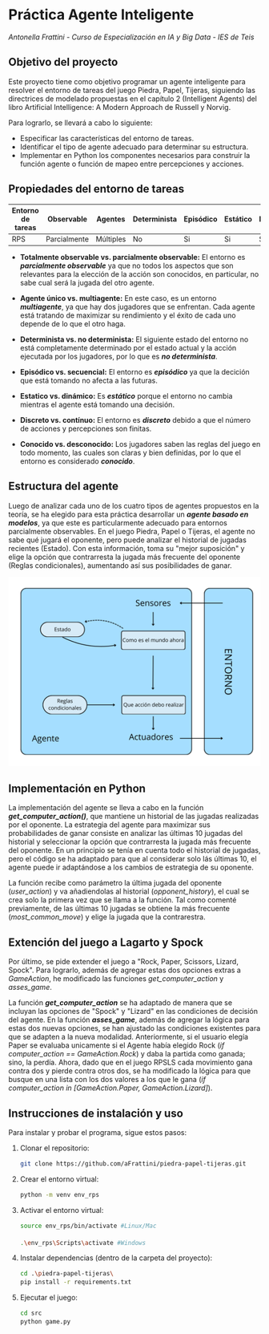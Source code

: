 # Práctica Agente Inteligente

*Antonella Frattini - Curso de Especialización en IA y Big Data - IES de Teis*


## Objetivo del proyecto

Este proyecto tiene como objetivo programar un agente inteligente para resolver el entorno de tareas del juego Piedra, Papel, Tijeras, siguiendo las directrices de modelado propuestas en el capítulo 2 (Intelligent Agents) del libro Artificial Intelligence: A Modern Approach de Russell y Norvig.

Para lograrlo, se llevará a cabo lo siguiente:

* Especificar las características del entorno de tareas.
* Identificar el tipo de agente adecuado para determinar su estructura.
* Implementar en Python los componentes necesarios para construir la función agente o función de mapeo entre percepciones y acciones.



## Propiedades del entorno de tareas

| Entorno de tareas | Observable | Agentes | Determinista | Episódico | Estático | Discreto | Conocido |
|---------------------|------------|---------|--------------|-----------|----------|----------|----------|
| RPS                 | Parcialmente | Múltiples | No | Si         | Si        | Si        | Si        |


* **Totalmente observable vs. parcialmente observable:** El entorno es ***parcialmente observable*** ya que no todos los aspectos que son relevantes para la elección de la acción son conocidos, en particular, no sabe cual será la jugada del otro agente.

* **Agente único vs. multiagente:** En este caso, es un entorno ***multiagente***, ya que hay dos jugadores que se enfrentan. Cada agente está tratando de maximizar su rendimiento y el éxito de cada uno depende de lo que el otro haga.

* **Determinista vs. no determinista:** El siguiente estado del entorno no está completamente determinado por el estado actual y la acción ejecutada por los jugadores, por lo que es ***no determinista***.

* **Episódico vs. secuencial:** El entorno es ***episódico*** ya que la decición que está tomando no afecta a las futuras.

* **Estatico vs. dinámico:** Es ***estático*** porque el entorno no cambia mientras el agente está tomando una decisión.

* **Discreto vs. contínuo:**  El entorno es ***discreto*** debido a que el número de acciones y percepciones son finitas.

* **Conocido vs. desconocido:** Los jugadores saben las reglas del juego en todo momento, las cuales son claras y bien definidas, por lo que el entorno es considerado ***conocido***.



## Estructura del agente

Luego de analizar cada uno de los cuatro tipos de agentes propuestos en la teoría, se ha elegido para esta práctica desarrollar un ***agente basado en modelos***, ya que este es particularmente adecuado para entornos parcialmente observables. En el juego Piedra, Papel o Tijeras, el agente no sabe qué jugará el oponente, pero puede analizar el historial de jugadas recientes (Estado). Con esta información, toma su "mejor suposición" y elige la opción que contrarresta la jugada más frecuente del oponente (Reglas condicionales), aumentando así sus posibilidades de ganar.

![Estructura del agente](doc/estructura_agente.png)



## Implementación en Python

La implementación del agente se lleva a cabo en la función ***get_computer_action()***, que mantiene un historial de las jugadas realizadas por el oponente. La estrategia del agente para maximizar sus probabilidades de ganar consiste en analizar las últimas 10 jugadas del historial y seleccionar la opción que contrarresta la jugada más frecuente del oponente. En un principio se tenía en cuenta todo el historial de jugadas, pero el código se ha adaptado para que al considerar solo lás últimas 10, el agente puede ir adaptándose a los cambios de estrategia de su oponente.

La función recibe como parámetro la última jugada del oponente (*user_action*) y va añadiendolas al historial (*opponent_history*), el cual se crea solo la primera vez que se llama a la función. Tal como comenté previamente, de las últimas 10 jugadas se obtiene la más frecuente (*most_common_move*) y elige la jugada que la contrarestra.


## Extención del juego a Lagarto y Spock

Por último, se pide extender el juego a "Rock, Paper, Scissors, Lizard, Spock". Para lograrlo, además de agregar estas dos opciones extras a *GameAction*, he modificado las funciones *get_computer_action* y *asses_game*.

La función ***get_computer_action*** se ha adaptado de manera que se incluyan las opciones de "Spock" y "Lizard" en las condiciones de decisión del agente. En la función ***asses_game***, además de agregar la lógica para estas dos nuevas opciones, se han ajustado las condiciones existentes para que se adapten a la nueva modalidad. Anteriormente, si el usuario elegía Paper se evaluaba unicamente si el Agente había elegido Rock (*if computer_action == GameAction.Rock*) y daba la partida como ganada; sino, la perdía. Ahora, dado que en el juego RPSLS cada movimiento gana contra dos y pierde contra otros dos,  se ha modificado la lógica para que busque en una lista con los dos valores a los que le gana (*if computer_action in [GameAction.Paper, GameAction.Lizard]*).


## Instrucciones de instalación y uso

Para instalar y probar el programa, sigue estos pasos:

1. Clonar el repositorio:
   ```bash
   git clone https://github.com/aFrattini/piedra-papel-tijeras.git
   
2. Crear el entorno virtual:
   ```bash
   python -m venv env_rps

3. Activar el entorno virtual:

    ```bash
    source env_rps/bin/activate #Linux/Mac

    .\env_rps\Scripts\activate #Windows

4. Instalar dependencias (dentro de la carpeta del proyecto):
   ```bash
   cd .\piedra-papel-tijeras\
   pip install -r requirements.txt

5. Ejecutar el juego:
    ```bash
   cd src
   python game.py




